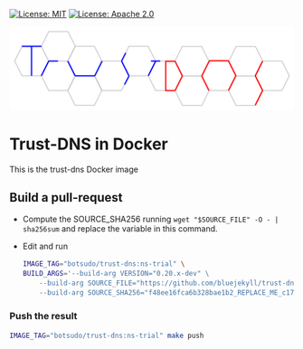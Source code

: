[![License: MIT](https://img.shields.io/badge/license-MIT-blue.svg)](LICENSE-MIT)
[![License: Apache 2.0](https://img.shields.io/badge/license-Apache_2.0-blue.svg)](LICENSE-APACHE)

![Trust-DNS](logo.svg)

# Trust-DNS in Docker

This is the trust-dns Docker image

## Build a pull-request

- Compute the SOURCE_SHA256 running `wget "$SOURCE_FILE" -O - | sha256sum` and replace the variable in this command.
- Edit and run

    ```sh
    IMAGE_TAG="botsudo/trust-dns:ns-trial" \
    BUILD_ARGS='--build-arg VERSION="0.20.x-dev" \
        --build-arg SOURCE_FILE="https://github.com/bluejekyll/trust-dns/archive/refs/heads/stop-returning-ns-on-auth-response.tar.gz" \
        --build-arg SOURCE_SHA256="f48ee16fca6b328bae1b2_REPLACE_ME_c17f0152efa986416740c9"' make build-alpine
    ```

### Push the result

```sh
IMAGE_TAG="botsudo/trust-dns:ns-trial" make push
```
